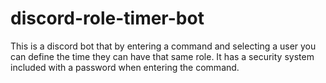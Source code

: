 # discord-role-timer-bot
This is a discord bot that by entering a command and selecting a user you can define the time they can have that same role. It has a security system included with a password when entering the command.
